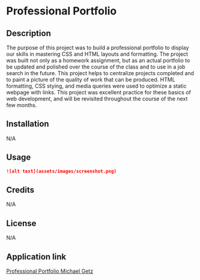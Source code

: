 # Professional Portfolio

## Description
The purpose of this project was to build a professional portfolio to display our skills in mastering CSS and HTML layouts and formatting. 
The project was built not only as a homework assignment, but as an actual portfolio to be updated and polished over the course of the class and to use in a job search in the future.
This project helps to centralize projects completed and to paint a picture of the quality of work that can be produced. 
HTML formatting, CSS stying, and media queries were used to optimize a static webpage with links. This project was excellent practice for these basics of web development, and will be revisited throughout the course of the next few months. 

## Installation

N/A

## Usage

```md
![alt text](assets/images/screenshot.png)
```

## Credits

N/A

## License

N/A

## Application link

[Professional Portfolio Michael Getz](https://mgetz34.github.io/professional-portfolio/)
